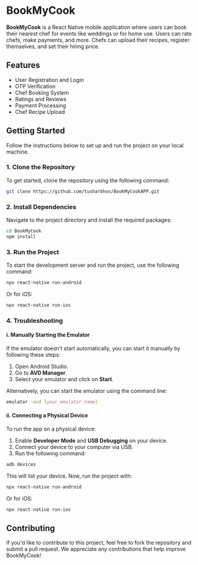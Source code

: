 

# BookMyCook

**BookMyCook** is a React Native mobile application where users can book their nearest chef for events like weddings or for home use. Users can rate chefs, make payments, and more. Chefs can upload their recipes, register themselves, and set their hiring price.

## Features

- User Registration and Login
- OTP Verification
- Chef Booking System
- Ratings and Reviews
- Payment Processing
- Chef Recipe Upload

## Getting Started

Follow the instructions below to set up and run the project on your local machine.

### 1. Clone the Repository

To get started, clone the repository using the following command:

```bash
git clone https://github.com/tusharbhos/BookMyCookAPP.git 
```

### 2. Install Dependencies

Navigate to the project directory and install the required packages:

```bash
cd BookMyCook
npm install
```

### 3. Run the Project

To start the development server and run the project, use the following command:

```bash
npx react-native run-android
```

Or for iOS:

```bash
npx react-native run-ios
```

### 4. Troubleshooting

#### i. Manually Starting the Emulator

If the emulator doesn't start automatically, you can start it manually by following these steps:

1. Open Android Studio.
2. Go to **AVD Manager**.
3. Select your emulator and click on **Start**.

Alternatively, you can start the emulator using the command line:

```bash
emulator -avd [your_emulator_name]
```

#### ii. Connecting a Physical Device

To run the app on a physical device:

1. Enable **Developer Mode** and **USB Debugging** on your device.
2. Connect your device to your computer via USB.
3. Run the following command:

```bash
adb devices
```

This will list your device. Now, run the project with:

```bash
npx react-native run-android
```

Or for iOS:

```bash
npx react-native run-ios
```

## Contributing

If you'd like to contribute to this project, feel free to fork the repository and submit a pull request. We appreciate any contributions that help improve BookMyCook!

